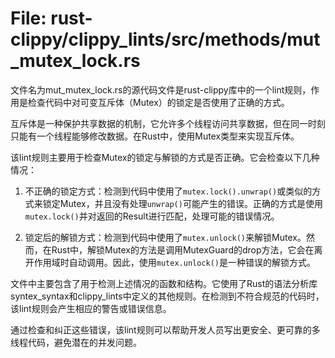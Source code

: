 # File: rust-clippy/clippy_lints/src/methods/mut_mutex_lock.rs

文件名为mut_mutex_lock.rs的源代码文件是rust-clippy库中的一个lint规则，作用是检查代码中对可变互斥体（Mutex）的锁定是否使用了正确的方式。

互斥体是一种保护共享数据的机制，它允许多个线程访问共享数据，但在同一时刻只能有一个线程能够修改数据。在Rust中，使用Mutex类型来实现互斥体。

该lint规则主要用于检查Mutex的锁定与解锁的方式是否正确。它会检查以下几种情况：

1. 不正确的锁定方式：检测到代码中使用了`mutex.lock().unwrap()`或类似的方式来锁定Mutex，并且没有处理`unwrap()`可能产生的错误。正确的方式是使用`mutex.lock()`并对返回的Result进行匹配，处理可能的错误情况。

2. 锁定后的解锁方式：检测到代码中使用了`mutex.unlock()`来解锁Mutex。然而，在Rust中，解锁Mutex的方法是调用MutexGuard的drop方法，它会在离开作用域时自动调用。因此，使用`mutex.unlock()`是一种错误的解锁方式。

文件中主要包含了用于检测上述情况的函数和结构。它使用了Rust的语法分析库syntex_syntax和clippy_lints中定义的其他规则。在检测到不符合规范的代码时，该lint规则会产生相应的警告或错误信息。

通过检查和纠正这些错误，该lint规则可以帮助开发人员写出更安全、更可靠的多线程代码，避免潜在的并发问题。

